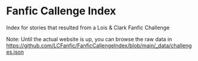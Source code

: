 # Fanfic Callenge Index
Index for stories that resulted from a Lois &amp; Clark Fanfic Challenge

Note:
Until the actual website is up, you can browse the raw data in https://github.com/LCFanfic/FanficCallengeIndex/blob/main/_data/challenges.json
